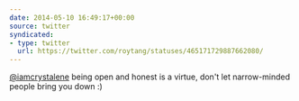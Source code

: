 ```yaml
---
date: 2014-05-10 16:49:17+00:00
source: twitter
syndicated:
- type: twitter
  url: https://twitter.com/roytang/statuses/465171729887662080/
---
```


[@iamcrystalene](https://twitter.com/iamcrystalene/) being open and honest is a virtue, don't let narrow-minded people bring you down :)